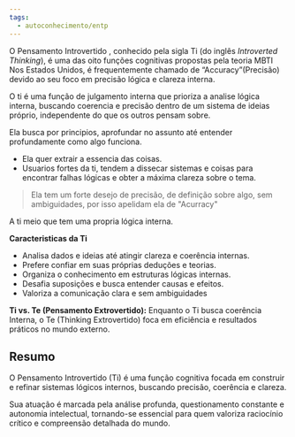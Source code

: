 ```yaml
---
tags:
  - autoconhecimento/entp
---
```

O Pensamento Introvertido , conhecido pela sigla Ti (do inglês _Introverted Thinking_), é uma das oito funções cognitivas propostas pela teoria MBTI  Nos Estados Unidos, é frequentemente chamado de “Accuracy”(Precisão) devido ao seu foco em precisão lógica e clareza interna.

O ti é uma função de julgamento interna que prioriza a analise lógica interna, buscando coerencia e precisão dentro de um sistema de ideias próprio, independente do que os outros pensam sobre. 

Ela busca por principios, aprofundar no assunto até entender profundamente como algo funciona. 
- Ela quer extrair a essencia das coisas.
- Usuarios fortes da ti, tendem a dissecar sistemas e coisas para encontrar falhas lógicas e obter a máxima clareza sobre o tema.

>Ela tem um forte desejo de precisão, de definição sobre algo, sem ambiguidades, por isso apelidam ela de "Acurracy" 

A ti meio que tem uma propria lógica interna. 

**Caracteristicas da Ti**
- Analisa dados e ideias até atingir clareza e coerência internas.
- Prefere confiar em suas próprias deduções e teorias.
- Organiza o conhecimento em estruturas lógicas internas.
- Desafia suposições e busca entender causas e efeitos.
- Valoriza a comunicação clara e sem ambiguidades

**Ti vs. Te (Pensamento Extrovertido):** Enquanto o Ti busca coerência Interna, o Te (Thinking Extrovertido) foca em eficiência e resultados práticos no mundo externo.

## Resumo

O Pensamento Introvertido (Ti) é uma função cognitiva focada em construir e refinar sistemas lógicos internos, buscando precisão, coerência e clareza. 

Sua atuação é marcada pela análise profunda, questionamento constante e autonomia intelectual, tornando-se essencial para quem valoriza raciocínio crítico e compreensão detalhada do mundo.





